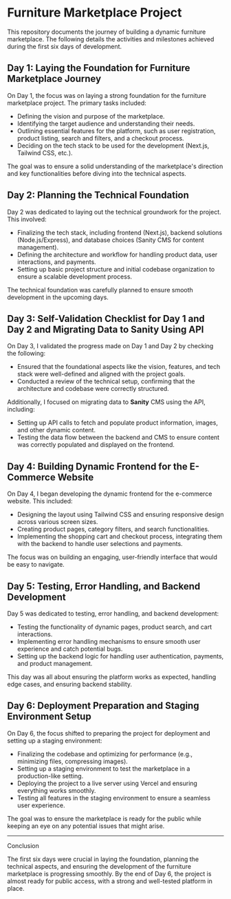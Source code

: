 
# Furniture Marketplace Project

This repository documents the journey of building a dynamic furniture marketplace. The following details the activities and milestones achieved during the first six days of development.

## Day 1: Laying the Foundation for Furniture Marketplace Journey

On Day 1, the focus was on laying a strong foundation for the furniture marketplace project. The primary tasks included:

- Defining the vision and purpose of the marketplace.
- Identifying the target audience and understanding their needs.
- Outlining essential features for the platform, such as user registration, product listing, search and filters, and a checkout process.
- Deciding on the tech stack to be used for the development (Next.js, Tailwind CSS, etc.).

The goal was to ensure a solid understanding of the marketplace's direction and key functionalities before diving into the technical aspects.

## Day 2: Planning the Technical Foundation

Day 2 was dedicated to laying out the technical groundwork for the project. This involved:

- Finalizing the tech stack, including frontend (Next.js), backend solutions (Node.js/Express), and database choices (Sanity CMS for content management).
- Defining the architecture and workflow for handling product data, user interactions, and payments.
- Setting up basic project structure and initial codebase organization to ensure a scalable development process.

The technical foundation was carefully planned to ensure smooth development in the upcoming days.

## Day 3: Self-Validation Checklist for Day 1 and Day 2 and Migrating Data to Sanity Using API

On Day 3, I validated the progress made on Day 1 and Day 2 by checking the following:

- Ensured that the foundational aspects like the vision, features, and tech stack were well-defined and aligned with the project goals.
- Conducted a review of the technical setup, confirming that the architecture and codebase were correctly structured.

Additionally, I focused on migrating data to **Sanity** CMS using the API, including:

- Setting up API calls to fetch and populate product information, images, and other dynamic content.
- Testing the data flow between the backend and CMS to ensure content was correctly populated and displayed on the frontend.

## Day 4: Building Dynamic Frontend for the E-Commerce Website

On Day 4, I began developing the dynamic frontend for the e-commerce website. This included:

- Designing the layout using Tailwind CSS and ensuring responsive design across various screen sizes.
- Creating product pages, category filters, and search functionalities.
- Implementing the shopping cart and checkout process, integrating them with the backend to handle user selections and payments.

The focus was on building an engaging, user-friendly interface that would be easy to navigate.

## Day 5: Testing, Error Handling, and Backend Development

Day 5 was dedicated to testing, error handling, and backend development:

- Testing the functionality of dynamic pages, product search, and cart interactions.
- Implementing error handling mechanisms to ensure smooth user experience and catch potential bugs.
- Setting up the backend logic for handling user authentication, payments, and product management.

This day was all about ensuring the platform works as expected, handling edge cases, and ensuring backend stability.

## Day 6: Deployment Preparation and Staging Environment Setup

On Day 6, the focus shifted to preparing the project for deployment and setting up a staging environment:

- Finalizing the codebase and optimizing for performance (e.g., minimizing files, compressing images).
- Setting up a staging environment to test the marketplace in a production-like setting.
- Deploying the project to a live server using Vercel and ensuring everything works smoothly.
- Testing all features in the staging environment to ensure a seamless user experience.

The goal was to ensure the marketplace is ready for the public while keeping an eye on any potential issues that might arise.

---

 Conclusion

The first six days were crucial in laying the foundation, planning the technical aspects, and ensuring the development of the furniture marketplace is progressing smoothly. By the end of Day 6, the project is almost ready for public access, with a strong and well-tested platform in place.


